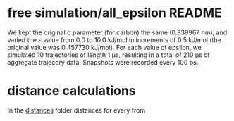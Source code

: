 # free simulation/all_epsilon README

We kept the original σ parameter (for carbon) the same (0.339967 nm), and varied the ε value from 0.0 to 10.0 kJ/mol in increments of 0.5 kJ/mol (the original value was 0.457730 kJ/mol).  For each value of epsilon, we simulated 10 trajectories of length 1 µs, resulting in a total of 210 µs of aggregate trajecory data.  Snapshots were recorded every 100 ps.  

# distance calculations

In the [distances](distances) folder distances for every from


